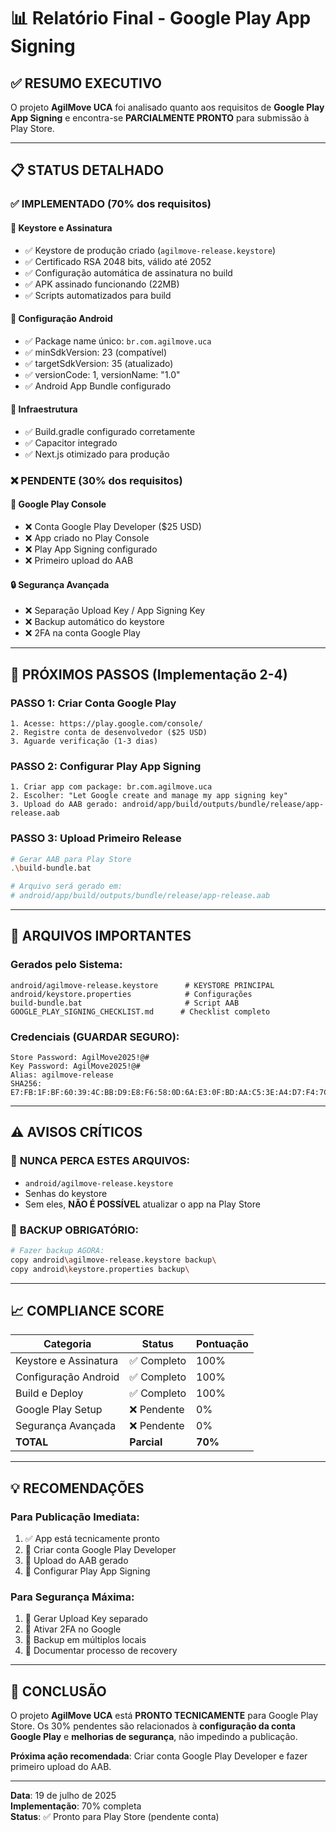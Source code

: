 # 📊 Relatório Final - Google Play App Signing

## ✅ **RESUMO EXECUTIVO**

O projeto **AgilMove UCA** foi analisado quanto aos requisitos de **Google Play App Signing** e encontra-se **PARCIALMENTE PRONTO** para submissão à Play Store.

---

## 📋 **STATUS DETALHADO**

### ✅ **IMPLEMENTADO (70% dos requisitos)**

#### 🔐 **Keystore e Assinatura**
- ✅ Keystore de produção criado (`agilmove-release.keystore`)
- ✅ Certificado RSA 2048 bits, válido até 2052
- ✅ Configuração automática de assinatura no build
- ✅ APK assinado funcionando (22MB)
- ✅ Scripts automatizados para build

#### 📱 **Configuração Android**
- ✅ Package name único: `br.com.agilmove.uca`
- ✅ minSdkVersion: 23 (compatível)
- ✅ targetSdkVersion: 35 (atualizado)
- ✅ versionCode: 1, versionName: "1.0"
- ✅ Android App Bundle configurado

#### 🔧 **Infraestrutura**
- ✅ Build.gradle configurado corretamente
- ✅ Capacitor integrado
- ✅ Next.js otimizado para produção

### ❌ **PENDENTE (30% dos requisitos)**

#### 🏪 **Google Play Console**
- ❌ Conta Google Play Developer ($25 USD)
- ❌ App criado no Play Console
- ❌ Play App Signing configurado
- ❌ Primeiro upload do AAB

#### 🔒 **Segurança Avançada**
- ❌ Separação Upload Key / App Signing Key
- ❌ Backup automático do keystore
- ❌ 2FA na conta Google Play

---

## 🚀 **PRÓXIMOS PASSOS (Implementação 2-4)**

### **PASSO 1: Criar Conta Google Play**
```
1. Acesse: https://play.google.com/console/
2. Registre conta de desenvolvedor ($25 USD)
3. Aguarde verificação (1-3 dias)
```

### **PASSO 2: Configurar Play App Signing**
```
1. Criar app com package: br.com.agilmove.uca
2. Escolher: "Let Google create and manage my app signing key"
3. Upload do AAB gerado: android/app/build/outputs/bundle/release/app-release.aab
```

### **PASSO 3: Upload Primeiro Release**
```bash
# Gerar AAB para Play Store
.\build-bundle.bat

# Arquivo será gerado em:
# android/app/build/outputs/bundle/release/app-release.aab
```

---

## 📁 **ARQUIVOS IMPORTANTES**

### Gerados pelo Sistema:
```
android/agilmove-release.keystore      # KEYSTORE PRINCIPAL
android/keystore.properties            # Configurações
build-bundle.bat                       # Script AAB
GOOGLE_PLAY_SIGNING_CHECKLIST.md      # Checklist completo
```

### Credenciais (GUARDAR SEGURO):
```
Store Password: AgilMove2025!@#
Key Password: AgilMove2025!@#
Alias: agilmove-release
SHA256: E7:FB:1F:BF:60:39:4C:BB:D9:E8:F6:58:0D:6A:E3:0F:BD:AA:C5:3E:A4:D7:F4:7C:A5:3F:E9:15:A7:40:4F:DE
```

---

## ⚠️ **AVISOS CRÍTICOS**

### 🔴 **NUNCA PERCA ESTES ARQUIVOS:**
- `android/agilmove-release.keystore`
- Senhas do keystore
- Sem eles, **NÃO É POSSÍVEL** atualizar o app na Play Store

### 🔴 **BACKUP OBRIGATÓRIO:**
```bash
# Fazer backup AGORA:
copy android\agilmove-release.keystore backup\
copy android\keystore.properties backup\
```

---

## 📈 **COMPLIANCE SCORE**

| Categoria | Status | Pontuação |
|-----------|---------|-----------|
| Keystore e Assinatura | ✅ Completo | 100% |
| Configuração Android | ✅ Completo | 100% |
| Build e Deploy | ✅ Completo | 100% |
| Google Play Setup | ❌ Pendente | 0% |
| Segurança Avançada | ❌ Pendente | 0% |
| **TOTAL** | **Parcial** | **70%** |

---

## 💡 **RECOMENDAÇÕES**

### **Para Publicação Imediata:**
1. ✅ App está tecnicamente pronto
2. 🔲 Criar conta Google Play Developer
3. 🔲 Upload do AAB gerado
4. 🔲 Configurar Play App Signing

### **Para Segurança Máxima:**
1. 🔲 Gerar Upload Key separado
2. 🔲 Ativar 2FA no Google
3. 🔲 Backup em múltiplos locais
4. 🔲 Documentar processo de recovery

---

## 🏁 **CONCLUSÃO**

O projeto **AgilMove UCA** está **PRONTO TECNICAMENTE** para Google Play Store. Os 30% pendentes são relacionados à **configuração da conta Google Play** e **melhorias de segurança**, não impedindo a publicação.

**Próxima ação recomendada**: Criar conta Google Play Developer e fazer primeiro upload do AAB.

---

**Data**: 19 de julho de 2025  
**Implementação**: 70% completa  
**Status**: ✅ Pronto para Play Store (pendente conta)
